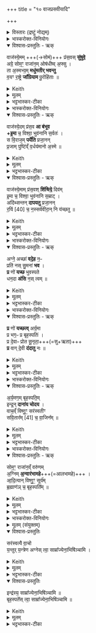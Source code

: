 +++
title = "१० वाजप्रसवीयादि"

+++

<details><summary>विस्तारः (द्रष्टुं नोद्यम्)</summary>

१-३ त्रिष्टुप् जगती वा
४-७ अनुष्टुप्  
वाजप्रसवीयसप्तान्नहोमः, अभिषेकमन्त्राश्च
</details>

<details><summary>भास्करोक्त-विनियोगः</summary>

1सप्त वाजप्रसवीयान् जुहोति - वाजस्येति ॥  
तत्राद्यास्तिस्रस्त्रिष्टुभः, अन्त्या अनुष्टुभः ।
</details>

<details open><summary>विश्वास-प्रस्तुतिः - ऋक्</summary>

वाज॑स्ये॒मम् +++(→सोमं)+++ प्र॑स॒वस् **सु॑षुवे॒**  
अग्रे॒ सोम॒ꣳ॒ राजा॑न॒म् ओष॑धीष्व् अ॒फ्सु ।  
ता अ॒स्मभ्य॒म् **मधु॑मतीर् भवन्तु**  
व॒यꣳ रा॒ष्ट्रे **जा᳚ग्रियाम** पु॒रोहि॑ताः  ॥
</details>

<details><summary>Keith</summary>

The instigation of strength pressed in aforetime  
This Soma, the lord in the plants, in the waters;  
Be they full of sweetness for us;  
May we as Purohitas watch over the kingship.
</details>


<details><summary>मूलम्</summary>

वाज॑स्ये॒मम्प्र॑स॒वस्सु॑षुवे॒ अग्रे॒ सोम॒ꣳ॒ राजा॑न॒मोष॑धीष्व॒फ्सु ।  
ता अ॒स्मभ्य॒म्मधु॑मतीर्भवन्तु व॒यꣳ रा॒ष्ट्रे जा᳚ग्रियाम पु॒रोहि॑ताः  ॥
</details>

<details><summary>भट्टभास्कर-टीका</summary>

**वाजस्यान्नस्य प्रसव** उत्पत्तिः, उत्पत्तिहेतुर्वा इदं कर्म, देवो वा सविता । **इमं** सोमं राजानं ओषधीष्वप्सु च **सुषुवे** उदपीपदत् आधिपत्येन तासु प्रवर्तयामास । अग्रे प्रथममेव ताः तादृश्यः सोमसम्बन्धा ओषधयः आपश्च अस्मभ्यमस्मदर्थं मधुमतीः मधुमत्यः मुधुरसवत्यो वा भवन्तु । 'वा छन्दसि' इति पूर्वसवर्णदीर्घत्वम् । वयं च तद्वत्तया राष्ट्रे जाग्रियाम प्रबुध्येमहि अप्रमत्ता भवेम । 'छन्दस्युभयथा ' इत्युभयभावात् 'रिङ्शयग्लिङ्क्षु' सलोपश्च । पुरोहिता धर्मकार्येष्वग्रतः कृताः प्रधानभूता इत्यर्थः । 'पुरोव्ययम्' इति गतित्वात् 'गतिरनन्तरः' इति पूर्वपदपकृतिस्वरत्वम् ॥
</details>

<details><summary>भास्करोक्त-विनियोगः</summary>

2अथ द्वितीया - 
</details>


<details open><summary>विश्वास-प्रस्तुतिः - ऋक्</summary>

वाज॑स्ये॒दम् प्र॑स॒व **आ ब॑भूव  
+इ॒मा** च॒ विश्वा॒ भुव॑नानि स॒र्वतः॑ ।   
स वि॒राज॒म् **पर्ये॑ति** प्रजा॒नन्  
प्र॒जाम् पुष्टि॑व्ँ व॒र्धय॑मानो अ॒स्मे  ॥
</details>

<details><summary>Keith</summary>

The instigation of strength hath pervaded  
This (world) and all these worlds on every side;  
He goeth around knowing pre-eminence,  
Increasing offspring and prosperity for us.
</details>


<details><summary>मूलम्</summary>

वाज॑स्ये॒दम्प्र॑स॒व आ ब॑भूवे॒मा च॒ विश्वा॒ भुव॑नानि स॒र्वतः॑ ।   
स वि॒राज॒म्पर्ये॑ति प्रजा॒नन्प्र॒जाम्पुष्टि॑व्ँव॒र्धय॑मानो अ॒स्मे  ॥
</details>

<details><summary>भट्टभास्कर-टीका</summary>

वाजस्य प्रसवः प्रसवहेतुः इदं कर्म आ बभूव उदपादि । अनन्तरं चेमानि विश्वानि भुवनानि भूतजातान्या बभूवुः । सर्वतः सर्वेण प्रकारेण । 'शेश्छन्दसि' इति शेर्लोपः । स वाजस्य प्रसवः अन्नं वा कर्म वा विराजं प्रजापति कर्मपक्षे अन्नं पर्येति प्राप्नोति । प्रजानन् प्रजानन्निव मयैतत्कर्तव्यमिति विद्वानिव प्रजां पुष्टिञ्च वर्धयमानः वर्धयितुम् । हेतौ शानच्, अदुपदेशाल्लसार्वधातुकानुदात्तत्वे धातुस्वरः । अस्मे अस्माकं अस्मदर्थम् । 'सुपां सुलुक्' इति शे आदेशः, उदात्तनिवृत्तिस्वरेण तस्योदात्तत्वम् ॥
</details>

<details open><summary>विश्वास-प्रस्तुतिः - ऋक्</summary>

वाज॑स्ये॒माम् प्र॑स॒वश् **शि॑श्रिये॒** दिव॑म्  
इ॒मा च॒ विश्वा॒ भुव॑नानि स॒म्राट् ।   
अदि॑थ्सन्तन् **दापयतु** प्रजा॒नन्  
र॒यिं [40] च॒ न॒स्सर्व॑वीरा॒न् नि य॑च्छतु  ॥
</details>

<details><summary>Keith</summary>

The instigation of strength rested on this sky  
And all these worlds as king;  
May the wise one make the niggard to be generous,  
And may he accord us wealth [1] with all heroes.
</details>


<details><summary>मूलम्</summary>

वाज॑स्ये॒माम्प्र॑स॒वश्शि॑श्रिये॒ दिव॑मि॒मा च॒ विश्वा॒ भुव॑नानि स॒म्राट् ।   
अदि॑थ्सन्तन्दापयतु प्रजा॒नन्र॒यिं [40] च॒ न॒स्सर्व॑वीरा॒न्नि य॑च्छतु  ॥
</details>

<details><summary>भट्टभास्कर-टीका</summary>

3अथ तृतीया - वाजस्य प्रसवो यथोक्तस्वरूपः इमां दिवं पृथिवीम् । त्रिष्वपि लोकेषु दिव्शब्दो वर्तते । यथा 'तृतीयस्यामितो दिवि' इति । शिश्रिये श्रितवान् इमं लोकं धारयितुम् । अनेन हीहत्यानां स्थितिर्भवति कर्मणा वा वृष्ट्यादिद्वारेण तत इमानि विश्वानि भुवनानि सप्रसवश्शिश्रिये । अन्नेन हि कर्मणा वृष्ट्यादिद्वारेण विश्वेषां भुवनानां स्थितिर्भवति यथा 'तस्मादीतः प्रदानं देवा उप जविन्ति' इति । सम्राट् संहतदीप्तिः नोस्मभ्यं अदित्सन्तं दातुमनिच्छन्तं दापयतु । यो हि दित्सन् भवति स हि स्वयमेव ददाति । प्रजानन् प्रज्ञावानिव अस्मद्विषये प्रवर्तताम् । किञ्च - रयिं धनं च सर्ववीरपुरुषान् नियच्छतु नियमयतु ददातु अस्मासु स्थापयतु वा ॥
</details>

<details><summary>भास्करोक्त-विनियोगः</summary>

4अथ चतुर्थी - अग्न इति ॥ 
</details>


<details open><summary>विश्वास-प्रस्तुतिः - ऋक्</summary>

अग्ने॒ अच्छा॑ **वदे॒ह** न॒ᳶ  
प्रति॑ नस् सु॒मना॑ **भव** ।   
**प्र** णो॑ **यच्छ** भुवस्पते  
धन॒दा **अ॑सि** न॒स् त्वम्  ॥
</details>

<details><summary>Keith</summary>

O Agni, speak to us;  
To us be thou kindly disposed;  
Further us, O lord of the world  
Thou art the giver of wealth to us.
</details>

<details><summary>मूलम्</summary>

अग्ने॒ अच्छा॑ वदे॒ह न॒ᳶ प्रति॑ नस्सु॒मना॑ भव ।   
प्र णो॑ यच्छ भुवस्पते धन॒दा अ॑सि न॒स्त्वम्  ॥
</details>

<details><summary>भट्टभास्कर-टीका</summary>

हे अग्ने इहास्मिन् कर्मणि नोस्मान् अस्माकं वा इहास्मिन् कर्मणि अच्छवद आभिमुख्येन वद अस्मद्धितं ब्रूहि ।  

किञ्च - नोस्मान् प्रति सुमनाः कल्याणमतिश्च भव मनसा च अस्मद्धितमनुचिन्तयेत्यर्थः । किं वः क्रियतामिति चेत् ; नोस्मभ्यं प्रयच्छ देहि धनमिति गम्यते ; 'धनदा असि' इति वक्ष्यमाणत्वात् । 'उपसर्गाद्बहुलम्' इति नसो णत्वम् । भुवस्पते पृथिव्याः पते । 'षष्ठ्य्वाः पतिपुत्र' इति सत्वम् । धनदाः धनस्य दाता धनं दातुं समर्थः त्वमस्माकमसि । तस्माद्देहीति ॥
</details>

<details><summary>भास्करोक्त-विनियोगः</summary>

5अथ पञ्चमी - प्र ण इति ॥ 
</details>


<details open><summary>विश्वास-प्रस्तुतिः - ऋक्</summary>

**प्र** णो॑ **यच्छत्व्** अर्य॒मा  
प्र भग॒ᳶ प्र बृह॒स्पतिः॑ ।  
प्र दे॒वाᳶ प्रोत सू॒नृता॒+++(=सु+ऋता)+++  
**प्र** वाग् दे॒वी **द॑दातु** नः  ॥
</details>

<details><summary>Keith</summary>

May Aryaman further us,  
May Bhaga, may Brhaspati,  
May the gods, and the bounteous one;  
May the goddess speech be bountiful to us.
</details>


<details><summary>मूलम्</summary>

प्र णो॑ यच्छत्वर्य॒मा प्र भग॒ᳶ प्र बृह॒स्पतिः॑ ।  
प्र दे॒वाᳶ प्रोत सू॒नृता॒ प्र वाग्दे॒वी द॑दातु नः  ॥
</details>

<details><summary>भट्टभास्कर-टीका</summary>

नः अस्मभ्यमर्यमा प्रयच्छतु यावद्दातव्यं तत्सर्वं ददातु भगश्च, बृहस्पतिश्च देवाश्च । उत अपि च सूनृता प्रियवाक् यज्ञः वाग्देवी सरस्वती च प्रददातु अस्मभ्यम् । बृहस्पतिशब्दे सुट्स्वरावुक्तौ । शोभना च ऋता च सूनृता पृषोदरादिः ॥
</details>

<details><summary>भास्करोक्त-विनियोगः</summary>

6षष्ठी - अर्यमणमिति ॥ 
</details>


<details open><summary>विश्वास-प्रस्तुतिः - ऋक्</summary>

अ॒र्य॒मण॒म् बृह॒स्पति॒म्  
इन्द्र॒न् **दाना॑य चोदय** ।  
वाच॒व्ँ विष्णु॒ꣳ॒ सर॑स्वतीꣳ  
सवि॒तार᳚म् [41] च॒ वा॒जिन᳚म्  ॥
</details>

<details><summary>Keith</summary>

Aryaman, Brhaspati, Indra,  
Impel to give us gifts,  
Speech, Visnu, Sarasvat!,  
And Savitr the strong.
</details>


<details><summary>मूलम्</summary>

अ॒र्य॒मण॒म्बृह॒स्पति॒मिन्द्र॒न्दाना॑य चोदय ।  
वाच॒व्ँविष्णु॒ꣳ॒ सर॑स्वतीꣳ सवि॒तार᳚म् [41] च॒ वा॒जिन᳚म्  ॥
</details>

<details><summary>भट्टभास्कर-टीका</summary>

हे अग्ने दानाय चोदय अभिमतानि दापय । वाग्ग्रहणं सरस्वतीविशेषणं नदीनिवृत्त्यर्थम् । सवितृविशेषणं वाजिग्रहणम् ॥
</details>

<details><summary>भास्करोक्त-विनियोगः</summary>

7सप्तमी - सोममिति ॥ 
</details>



<details open><summary>विश्वास-प्रस्तुतिः - ऋक्</summary>

सोम॒ꣳ॒ राजा॑न॒व्ँ वरु॑णम्  
अ॒ग्निम् **अ॒न्वार॑भामहे**+++(=आलभामहे)+++ ।  
आ॒दि॒त्यान् विष्णु॒ꣳ॒ सूर्य॑म्  
ब्र॒ह्माण॑ञ् च॒ बृह॒स्पति᳚म् ॥
</details>

<details><summary>Keith</summary>

Soma the king, Varuna,  
Agni, we grasp,  
The Adityas, Visnu, Surya  
And Brhaspati, the Brahman (priest).
</details>


<details><summary>मूलम्</summary>

सोम॒ꣳ॒ राजा॑न॒व्ँवरु॑णम॒ग्निम॒न्वार॑भामहे ।  
आ॒दि॒त्यान् विष्णु॒ꣳ॒ सूर्य॑म्ब्र॒ह्माण॑ञ्च॒ बृह॒स्पति᳚म् ॥
</details>

<details><summary>भट्टभास्कर-टीका</summary>

सोमादीनग्निं च त्वामन्वारभामहे . यूयमेव प्रथमं कर्म आरभध्वम्, अभिमतप्रदत्वात् ; वयन्तु युष्मानन्वारभामहे । यद्वा - अन्वारम्भणमवलम्बनम् । अस्मिन् कर्मणि सोमादीनेवावलम्बामह इति । यद्वा - अन्वारम्भणं पश्चादरम्भणम्, रभिश्च याच्ञायाम् । युष्मद्दानानन्तरं पुनःपुनर्युष्मानेव वयं याचामहे, नान्यान्याचिष्महीति । आदित्यानप्येवमिति ॥
</details>

<details><summary>भास्करोक्त-विनियोगः</summary>

8-10अभिषेकमन्त्राः - देवस्येत्यादयः ॥ 
</details>


<details><summary>मूलम् (संयुक्तम्)</summary>

दे॒वस्य॑ त्वा सवि॒तुᳶ प्र॑स॒वे᳚ऽश्विनो᳚र्बा॒हुभ्या᳚म्पू॒ष्णो हस्ता᳚भ्या॒ꣳ॒ सर॑स्वत्यै वा॒चो य॒न्तुर्य॒न्त्रेणा॒ग्नेस्त्वा॒ साम्रा᳚ज्येना॒भिषि॑ञ्चा॒मीन्द्र॑स्य॒ बृह॒स्पते᳚स्त्वा॒ साम्रा᳚ज्येना॒भिषि॑ञ्चामि ॥ [42]
</details>

<div class="js_include" url="/vedAH_yajuH/taittirIyam/saMhitA/yajuH/sarva-prastutiH/1/1_darshapUrNamAsAdi/04_havirnirvApaH/devasya_tvA_savituH.md"  newLevelForH1="5" includeTitle="false"> </div>  


<details open><summary>विश्वास-प्रस्तुतिः</summary>

सर॑स्वत्यै वा॒चो  
य॒न्तुर् य॒न्त्रेण
अग्नेस् त्वा॒ साम्रा᳚ज्येना॒भिषि॑ञ्चामि  ।  
</details>

<details><summary>Keith</summary>

with the bond of Sarasvati, of speech, the binder, I anoint thee with the lordship of Agni, 
</details>


<details><summary>मूलम्</summary>

सर॑स्वत्यै वा॒चो य॒न्तुर्य॒न्त्रेण
अग्नेस्त्वा॒ साम्रा᳚ज्येना॒भिषि॑ञ्चामि  ।  
</details>

<details><summary>भट्टभास्कर-टीका</summary>

सरस्वत्यै सरस्वत्याः । षष्ठ्यर्थे चतुर्थी ॥ सरस्वत्या वाचस्सम्बन्धिना यन्तुर्यन्त्रेण यन्तुरप्यन्यस्य यन्त्रणेन यमनेन । सामान्येन वा विवक्ष्यते, यन्त्र्याः वाचस्सरस्वत्याः यन्त्रणेन अग्नेश्च साम्राज्येन त्वामभिषिञ्चामि । सङ्गतं राजतीति सम्राट्, 'मो राजि समः क्वौ', 'गुणवचनब्राह्मणादिभ्यः' इति ष्यञ् ।  
</details>

<details open><summary>विश्वास-प्रस्तुतिः</summary>

इन्द्र॑स्य॒ साम्रा᳚ज्येना॒भिषि॑ञ्चामि ॥  
बृह॒स्पते᳚स् त्वा॒ साम्रा᳚ज्येना॒भिषि॑ञ्चामि ॥
</details>

<details><summary>Keith</summary>

with the lordship of Indra, of Brhaspati, I anoint thee.
</details>


<details><summary>मूलम्</summary>

इन्द्र॑स्य॒ साम्रा᳚ज्येना॒भिषि॑ञ्चामि ॥  

बृह॒स्पते᳚स्त्वा॒ साम्रा᳚ज्येना॒भिषि॑ञ्चामि ॥
</details>

<details><summary>भट्टभास्कर-टीका</summary>

एवं 'इन्द्रस्य त्वा साम्राज्येन' 'बृहस्पतेस्त्वा साम्राज्येन', इत्येतौ गतौ ॥

इति सप्तमे दशमोनुवाकः ॥  
</details>
